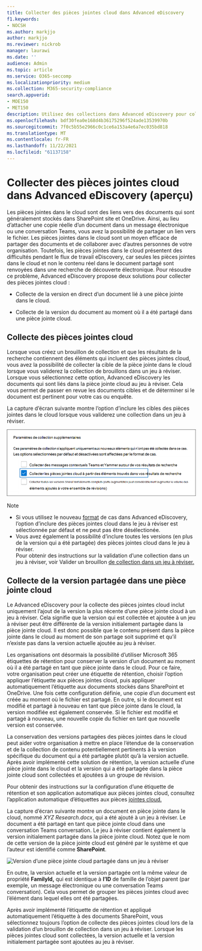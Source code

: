 ```yaml
---
title: Collecter des pièces jointes cloud dans Advanced eDiscovery
f1.keywords:
- NOCSH
ms.author: markjjo
author: markjjo
ms.reviewer: nickrob
manager: laurawi
ms.date: ''
audience: Admin
ms.topic: article
ms.service: O365-seccomp
ms.localizationpriority: medium
ms.collection: M365-security-compliance
search.appverid:
- MOE150
- MET150
description: Utilisez des collections dans Advanced eDiscovery pour collecter des pièces jointes cloud à réviser dans un examen ou un cas.
ms.openlocfilehash: bdf30fea0e168d4b36175296f524ade13539970b
ms.sourcegitcommit: 7f0c5b55e2966c0c1ce6a153a4e6a7ec035bd818
ms.translationtype: MT
ms.contentlocale: fr-FR
ms.lasthandoff: 11/22/2021
ms.locfileid: "61137158"
---
```

# <a name="collect-cloud-attachments-in-advanced-ediscovery-preview"></a>Collecter des pièces jointes cloud dans Advanced eDiscovery (aperçu)

Les pièces jointes dans le cloud sont des liens vers des documents qui sont généralement stockés dans SharePoint site et OneDrive. Ainsi, au lieu d’attacher une copie réelle d’un document dans un message électronique ou une conversation Teams, vous avez la possibilité de partager un lien vers le fichier. Les pièces jointes dans le cloud sont un moyen efficace de partager des documents et de collaborer avec d’autres personnes de votre organisation. Toutefois, les pièces jointes dans le cloud présentent des difficultés pendant le flux de travail eDiscovery, car seules les pièces jointes dans le cloud et non le contenu réel dans le document partagé sont renvoyées dans une recherche de découverte électronique. Pour résoudre ce problème, Advanced eDiscovery propose deux solutions pour collecter des pièces jointes cloud :  

- Collecte de la version en direct d’un document lié à une pièce jointe dans le cloud.

- Collecte de la version du document au moment où il a été partagé dans une pièce jointe cloud.

## <a name="collecting-cloud-attachments"></a>Collecte des pièces jointes cloud

Lorsque vous créez un brouillon de collection et que les résultats de la recherche contiennent des éléments qui incluent des pièces jointes cloud, vous avez la possibilité de collecter la cible de la pièce jointe dans le cloud lorsque vous validerez la collection de brouillons dans un jeu à réviser. Lorsque vous sélectionnez cette option, Advanced eDiscovery les documents qui sont liés dans la pièce jointe cloud au jeu à réviser. Cela vous permet de passer en revue les documents cibles et de déterminer si le document est pertinent pour votre cas ou enquête.

La capture d’écran suivante montre l’option d’inclure les cibles des pièces jointes dans le cloud lorsque vous validerez une collection dans un jeu à réviser.

![Option d’inclure des pièces jointes dans le cloud lors de la validation d’une collection dans un jeu à réviser](../media/CollectCloudAttachments1.png)

> [!NOTE]
>- Si vous utilisez le nouveau [format](advanced-ediscovery-new-case-format.md) de cas dans Advanced eDiscovery, l’option d’inclure des pièces jointes cloud dans le jeu à réviser est sélectionnée par défaut et ne peut pas être désélectionée.<br/>
>- Vous avez également la possibilité d’inclure toutes les versions (en plus de la version qui a été partagée) des pièces jointes cloud dans le jeu à réviser.  
Pour obtenir des instructions sur la validation d’une collection dans un jeu à réviser, voir Valider un brouillon [de collection dans un jeu à réviser.](commit-draft-collection.md)

## <a name="collecting-the-version-shared-in-a-cloud-attachment"></a>Collecte de la version partagée dans une pièce jointe cloud

Le Advanced eDiscovery pour la collecte des pièces jointes cloud inclut uniquement l’ajout de la version la plus récente d’une pièce jointe cloud à un jeu à réviser. Cela signifie que la version qui est collectée et ajoutée à un jeu à réviser peut être différente de la version initialement partagée dans la pièce jointe cloud. Il est donc possible que le contenu présent dans la pièce jointe dans le cloud au moment de son partage soit supprimé et qu’il n’existe pas dans la version actuelle ajoutée au jeu à réviser.

Les organisations ont désormais la possibilité d’utiliser Microsoft 365 étiquettes de rétention pour conserver la version d’un document au moment où il a été partagé en tant que pièce jointe dans le cloud. Pour ce faire, votre organisation peut créer une étiquette de rétention, choisir l’option appliquer l’étiquette aux pièces jointes cloud, puis appliquer automatiquement l’étiquette aux documents stockés dans SharePoint et OneDrive. Une fois cette configuration définie, une copie d’un document est créée au moment où le fichier est partagé. En outre, si le document est modifié et partagé à nouveau en tant que pièce jointe dans le cloud, la version modifiée est également conservée. Si le fichier est modifié et partagé à nouveau, une nouvelle copie du fichier en tant que nouvelle version est conservée.

La conservation des versions partagées des pièces jointes dans le cloud peut aider votre organisation à mettre en place l’étendue de la conservation et de la collection de contenu potentiellement pertinents à la version spécifique du document qui a été partagée plutôt qu’à la version actuelle. Après avoir implémenté cette solution de rétention, la version actuelle d’une pièce jointe dans le cloud et la version qui a été partagée dans la pièce jointe cloud sont collectées et ajoutées à un groupe de révision.

Pour obtenir des instructions sur la configuration d’une étiquette de rétention et son application automatique aux pièces jointes cloud, consultez l’application automatique d’étiquettes aux pièces [jointes cloud.](apply-retention-labels-automatically.md#auto-apply-labels-to-cloud-attachments)

La capture d’écran suivante montre un document en pièce jointe dans le cloud, nommé *XYZ Research.docx*, qui a été ajouté à un jeu à réviser. Le document a été partagé en tant que pièce jointe cloud dans une conversation Teams conversation. Le jeu à réviser contient également la version initialement partagée dans la pièce jointe cloud. Notez que le nom de cette version de la pièce jointe cloud est généré par le système et que l’auteur est identifié comme **SharePoint**.

![Version d’une pièce jointe cloud partagée dans un jeu à réviser](../media/CollectCloudAttachments2.png)

En outre, la version actuelle et la version partagée ont la même valeur de propriété **FamilyId,** qui est identique à **l’ID** de famille de l’objet parent (par exemple, un message électronique ou une conversation Teams conversation). Cela vous permet de grouper les pièces jointes cloud avec l’élément dans lequel elles ont été partagées.

Après avoir implémenté l’étiquette de rétention et appliqué automatiquement l’étiquette à des documents SharePoint, vous sélectionnez toujours l’option de collecte des pièces jointes cloud lors de la validation d’un brouillon de collection dans un jeu à réviser. Lorsque les pièces jointes cloud sont collectées, la version actuelle et la version initialement partagée sont ajoutées au jeu à réviser.
